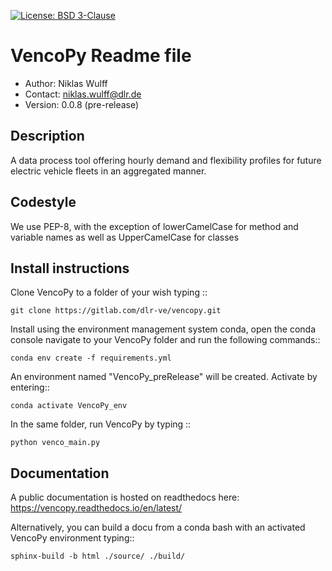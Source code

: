 [![License: BSD 3-Clause](https://img.shields.io/badge/license-BSD%203--Clause-blue.svg)](https://github.com/TechSmith/hyde/blob/master/LICENSE.txt)


# VencoPy Readme file
- Author: Niklas Wulff
- Contact: niklas.wulff@dlr.de
- Version: 0.0.8 (pre-release)

## Description
A data process tool offering hourly demand and flexibility profiles for future electric vehicle fleets in an aggregated manner.

## Codestyle 
We use PEP-8, with the exception of lowerCamelCase for method and variable names as well as UpperCamelCase for classes

## Install instructions
Clone VencoPy to a folder of your wish typing ::

    git clone https://gitlab.com/dlr-ve/vencopy.git

Install using the environment management system conda, open the conda console navigate to your VencoPy folder and run the following commands::

    conda env create -f requirements.yml

An environment named "VencoPy_preRelease" will be created. Activate by entering::

    conda activate VencoPy_env

In the same folder, run VencoPy by typing ::

    python venco_main.py


## Documentation

A public documentation is hosted on readthedocs here: https://vencopy.readthedocs.io/en/latest/

Alternatively, you can build a docu from a conda bash with an activated VencoPy environment typing::

    sphinx-build -b html ./source/ ./build/
